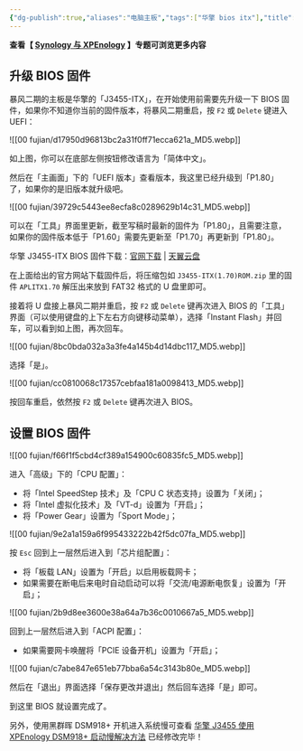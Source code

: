 ```yaml
---
{"dg-publish":true,"aliases":"电脑主板","tags":["华擎 bios itx"],"title":"华擎 J3455-ITX 升级 BIOS 固件及设置","permalink":"/0201 搞机笔记/服务器/nas/华擎 J3455-ITX 升级 BIOS 固件及设置/","dgPassFrontmatter":true,"noteIcon":""}
---
```



**查看【 [Synology 与 XPEnology](https://divineengine.net/more/special/synology-and-xpenology/) 】专题可浏览更多内容**

## 升级 BIOS 固件

暴风二期的主板是华擎的「J3455-ITX」，在开始使用前需要先升级一下 BIOS 固件，如果你不知道你当前的固件版本，将暴风二期重启，按 `F2` 或 `Delete` 键进入 UEFI：

![[00 fujian/d17950d96813bc2a31f0ff71ecca621a_MD5.webp]]

如上图，你可以在底部左侧按钮修改语言为「简体中文」。

然后在「主画面」下的「UEFI 版本」查看版本，我这里已经升级到「P1.80」了，如果你的是旧版本就升级吧。

![[00 fujian/39729c5443ee8ecfa8c0289629b14c31_MD5.webp]]

可以在「工具」界面里更新，截至写稿时最新的固件为「P1.80」，且需要注意，如果你的固件版本低于「P1.60」需要先更新至「P1.70」再更新到「P1.80」。

华擎 J3455-ITX BIOS 固件下载：[官网下载](https://www.asrock.com/mb/Intel/J3455-ITX/#BIOS) | [天翼云盘](https://cloud.189.cn/t/3MnEfuveEfum)

在上面给出的官方网站下载固件后，将压缩包如 `J3455-ITX(1.70)ROM.zip` 里的固件 `APLITX1.70` 解压出来放到 FAT32 格式的 U 盘里即可。

接着将 U 盘接上暴风二期并重启，按 `F2` 或 `Delete` 键再次进入 BIOS 的「工具」界面（可以使用键盘的上下左右方向键移动菜单），选择「Instant Flash」并回车，可以看到如上图，再次回车。

![[00 fujian/8bc0bda032a3a3fe4a145b4d14dbc117_MD5.webp]]

选择「是」。

![[00 fujian/cc0810068c17357cebfaa181a0098413_MD5.webp]]

按回车重启，依然按 `F2` 或 `Delete` 键再次进入 BIOS。

## 设置 BIOS 固件

![[00 fujian/f66f1f5cbd4cf389a154900c60835fc5_MD5.webp]]

进入「高级」下的「CPU 配置」：

-   将「Intel SpeedStep 技术」及「CPU C 状态支持」设置为「关闭」；
-   将「Intel 虚拟化技术」及「VT-d」设置为「开启」；
-   将「Power Gear」设置为「Sport Mode」；

![[00 fujian/9e2a1a159a6f995433222b42f5dc07fa_MD5.webp]]

按 `Esc` 回到上一层然后进入到「芯片组配置」：

-   将「板载 LAN」设置为「开启」以启用板载网卡；
-   如果需要在断电后来电时自动启动可以将「交流/电源断电恢复」设置为「开启」；

![[00 fujian/2b9d8ee3600e38a64a7b36c0010667a5_MD5.webp]]

回到上一层然后进入到「ACPI 配置」：

-   如果需要网卡唤醒将「PCIE 设备开机」设置为「开启」；

![[00 fujian/c7abe847e651eb77bba6a54c3143b80e_MD5.webp]]

然后在「退出」界面选择「保存更改并退出」然后回车选择「是」即可。

到这里 BIOS 就设置完成了。

另外，使用黑群晖 DSM918+ 开机进入系统慢可查看 [华擎 J3455 使用 XPEnology DSM918+ 启动慢解决方法](https://divineengine.net/article/asrock-j3455-xpenology-dsm918-slow-boot-solution/)
已经修改完毕！